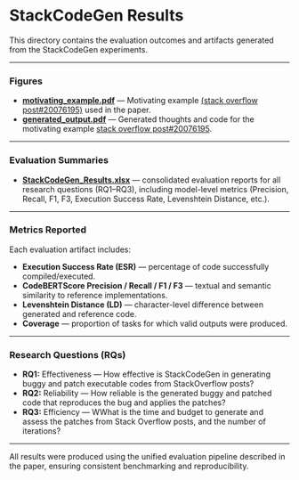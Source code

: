 
# StackCodeGen Results

This directory contains the evaluation outcomes and artifacts generated from the StackCodeGen experiments.

---

### Figures

- **[motivating_example.pdf](https://github.com/stackcodegen/stackcodegen/blob/main/Results/Figures/motivating_example.pdf)** — Motivating example [(stack overflow post#20076195)](https://stackoverflow.com/questions/20076195/what-is-the-most-efficient-way-of-counting-occurrences-in-pandas) used in the paper.
- **[generated_output.pdf](https://github.com/stackcodegen/stackcodegen/blob/main/Results/Figures/generated_thoughts.pdf)** — Generated thoughts and code for the motivating example [stack overflow post#20076195](https://stackoverflow.com/questions/20076195/what-is-the-most-efficient-way-of-counting-occurrences-in-pandas).

---

### Evaluation Summaries

- **[StackCodeGen_Results.xlsx](https://github.com/stackcodegen/stackcodegen/blob/main/Results/StackCodeGen%20Results.xlsx)** — consolidated evaluation reports for all research questions (RQ1–RQ3), including model-level metrics (Precision, Recall, F1, F3, Execution Success Rate, Levenshtein Distance, etc.).

---

### Metrics Reported

Each evaluation artifact includes:

- **Execution Success Rate (ESR)** — percentage of code successfully compiled/executed.
- **CodeBERTScore Precision / Recall / F1 / F3** — textual and semantic similarity to reference implementations.
- **Levenshtein Distance (LD)** — character-level difference between generated and reference code.
- **Coverage** — proportion of tasks for which valid outputs were produced.

---

### Research Questions (RQs)

- **RQ1:** Effectiveness — How effective is StackCodeGen in generating buggy and patch executable codes from StackOverflow posts?
- **RQ2:** Reliability — How reliable is the generated buggy and patched code that reproduces the bug and applies the patches?
- **RQ3:** Efficiency — WWhat is the time and budget to generate and assess the patches from Stack Overflow posts, and the number of iterations?

---

All results were produced using the unified evaluation pipeline described in the paper, ensuring consistent benchmarking and reproducibility.
